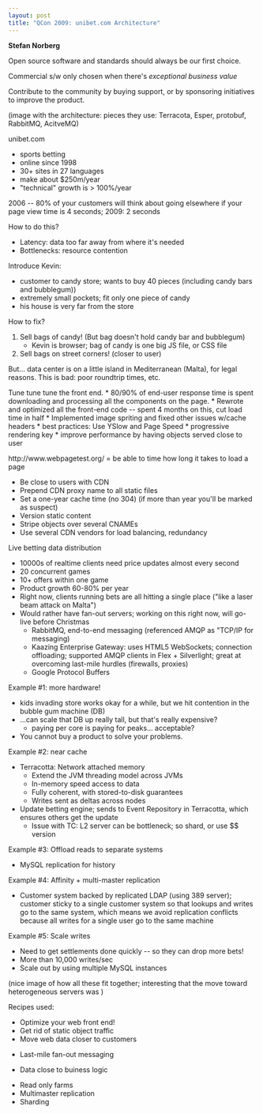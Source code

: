 ```yaml
---
layout: post
title: "QCon 2009: unibet.com Architecture"
---
```




<p><strong>Stefan Norberg</strong></p>

<p>Open source software and standards should always be our first
choice.</p>

<p>Commercial s/w only chosen when there's <em>exceptional business
value</em></p>

<p>Contribute to the community by buying support, or by sponsoring
initiatives to improve the product.</p>

<p>(image with the architecture: pieces they use: Terracota, Esper,
protobuf, RabbitMQ, AcitveMQ)</p>

<p>unibet.com</p>

<ul>
<li>sports betting</li>
<li>online since 1998 </li>
<li>30+ sites in 27 languages</li>
<li>make about $250m/year</li>
<li>"technical" growth is > 100%/year</li>
</ul>

<p>2006 -- 80% of your customers will think about going elsewhere if
your page view time is 4 seconds; 2009: 2 seconds</p>

<p>How to do this?</p>

<ul>
<li>Latency: data too far away from where it's needed</li>
<li>Bottlenecks: resource contention</li>
</ul>

<p>Introduce Kevin:</p>

<ul>
<li>customer to candy store; wants to buy 40 pieces 
(including candy bars and bubblegum))</li>
<li>extremely small pockets; fit only one piece of candy</li>
<li>his house is very far from the store</li>
</ul>

<p>How to fix?</p>

<ol>
<li>Sell bags of candy! (But bag doesn't hold candy bar and
bubblegum)
<ul>
<li>Kevin is browser; bag of candy is one big JS file, or CSS
file </li>
</ul></li>
<li>Sell bags on street corners! (closer to user)</li>
</ol>

<p>But... data center is on a little island in Mediterranean
(Malta), for legal reasons. This is bad: poor roundtrip times,
etc.</p>

<p>Tune tune tune the front end. 
* 80/90% of end-user response time is spent downloading and
  processing all the components on the page.
* Rewrote and optimized all the front-end code -- spent 4 months
  on this, cut load time in half
* Implemented image spriting and fixed other issues w/cache
  headers
* best practices: Use YSlow and Page Speed
* progressive rendering key
* improve performance by having objects served close to user</p>

<p>http://www.webpagetest.org/ = be able to time how long it takes
to load a page</p>

<ul>
<li>Be close to users with CDN</li>
<li>Prepend CDN proxy name to all static files</li>
<li>Set a one-year cache time (no 304) (if more than year you'll be
marked as suspect)</li>
<li>Version static content</li>
<li>Stripe objects over several CNAMEs</li>
<li>Use several CDN vendors for load balancing, redundancy</li>
</ul>

<p>Live betting data distribution</p>

<ul>
<li>10000s of realtime clients need price updates almost every
second</li>
<li>20 concurrent games</li>
<li>10+ offers within one game</li>
<li>Product growth 60-80% per year</li>
<li>Right now, clients running bets are all hitting a single place
("like a laser beam attack on Malta")</li>
<li>Would rather have fan-out servers; working on this right now,
will go-live before Christmas
<ul>
<li>RabbitMQ, end-to-end messaging (referenced AMQP as "TCP/IP
for messaging)</li>
<li>Kaazing Enterprise Gateway: uses HTML5 WebSockets;
connection offloading; supported AMQP clients in Flex +
Silverlight; great at overcoming last-mile hurdles
(firewalls, proxies)</li>
<li>Google Protocol Buffers</li>
</ul></li>
</ul>

<p>Example #1: more hardware!</p>

<ul>
<li>kids invading store works okay for a while, but we hit
contention in the bubble gum machine (DB)</li>
<li>...can scale that DB up really tall, but that's really
expensive?
<ul>
<li>paying per core is paying for peaks... acceptable?</li>
</ul></li>
<li>You cannot buy a product to solve your problems.</li>
</ul>

<p>Example #2: near cache</p>

<ul>
<li>Terracotta: Network attached memory
<ul>
<li>Extend  the JVM threading model across JVMs</li>
<li>In-memory speed access to data</li>
<li>Fully coherent, with stored-to-disk guarantees</li>
<li>Writes sent as deltas across nodes</li>
</ul></li>
<li>Update betting engine; sends to Event Repository in Terracotta,
which ensures others get the update
<ul>
<li>Issue with TC: L2 server can be bottleneck; so shard, or
use $$ version</li>
</ul></li>
</ul>

<p>Example #3: Offload reads to separate systems</p>

<ul>
<li>MySQL replication for history</li>
</ul>

<p>Example #4: Affinity + multi-master replication</p>

<ul>
<li>Customer system backed by replicated LDAP (using 389 server);
customer sticky to a single customer system so that lookups and
writes go to the same system, which means we avoid replication
conflicts because all writes for a single user go to the same
machine</li>
</ul>

<p>Example #5: Scale writes</p>

<ul>
<li>Need to get settlements done quickly -- so they can drop more bets!</li>
<li>More than 10,000 writes/sec</li>
<li>Scale out by using multiple MySQL instances</li>
</ul>

<p>(nice image of how all these fit together; interesting that the
move toward heterogeneous servers was )</p>

<p>Recipes used:</p>

<ul>
<li>Optimize your web front end!</li>
<li>Get rid of static object traffic</li>
<li>Move web data closer to customers</li>
<li><p>Last-mile fan-out messaging</p></li>
<li><p>Data close to buiness logic</p></li>
<li>Read only farms</li>
<li>Multimaster replication</li>
<li>Sharding</li>
</ul>



